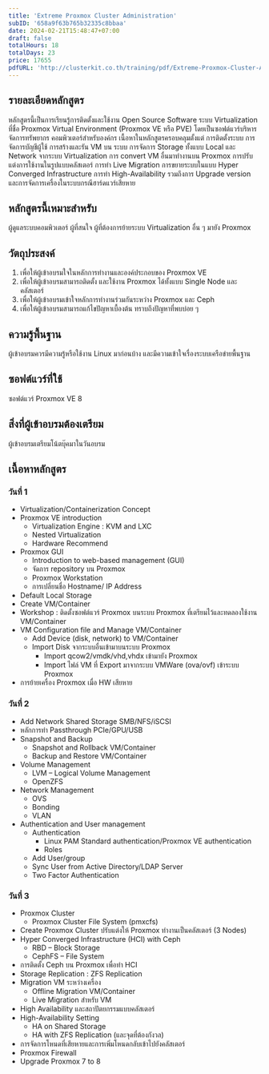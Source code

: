 ```yaml
---
title: 'Extreme Proxmox Cluster Administration'
subID: '658a9f63b765b32335c8bbaa' 
date: 2024-02-21T15:48:47+07:00
draft: false
totalHours: 18
totalDays: 23
price: 17655
pdfURL: 'http://clusterkit.co.th/training/pdf/Extreme-Proxmox-Cluster-Administration-3Days.pdf'
---
```


## รายละเอียดหลักสูตร

หลักสูตรนี้เป็นการเรียนรู้การติดตั้งและใช้งาน Open Source Software ระบบ Virtualization ที่ชื่อ Proxmox Virtual Environment (Proxmox VE หรือ PVE) โดยเป็นซอฟต์แวร์บริหารจัดการทรัพยากร คอมพิวเตอร์สำหรับองค์กร เนื้อหาในหลักสูตรครอบคลุมตั้งแต่ การติดตั้งระบบ การจัดการบัญชีผู้ใช้ การสร้างและรัน VM บน ระบบ การจัดการ Storage ทั้งแบบ Local และ Network จากระบบ Virtualization  การ convert VM อื่นมาทำงานบน Proxmox การปรับแต่งการใช้งานในรูปแบบคลัสเตอร์ การทำ Live Migration การขยายระบบในแบบ Hyper Converged Infrastructure การทำ High-Availability รวมถึงการ Upgrade version และการจัดการเครื่องในระบบกรณีฮาร์ดแวร์เสียหาย

## หลักสูตรนี้เหมาะสำหรับ

ผู้ดูแลระบบคอมพิวเตอร์ ผู้ที่สนใจ ผู้ที่ต้องการย้ายระบบ Virtualization อื่น ๆ มายัง Proxmox

## วัตถุประสงค์

1. เพื่อให้ผู้เข้าอบรมใจในหลักการทำงานและองค์ประกอบของ Proxmox VE
2. เพื่อให้ผู้เข้าอบรมสามารถติดตั้ง และใช้งาน Proxmox ได้ทั้งแบบ Single Node และ คลัสเตอร์
3. เพื่อให้ผู้เข้าอบรมเข้าใจหลักการทำงานร่วมกันระหว่าง Proxmox และ Ceph
4. เพื่อให้ผู้เข้าอบรมสามารถแก้ไขปัญหาเบื้องต้น ทราบถึงปัญหาที่พบบ่อย ๆ

## ความรู้พื้นฐาน

ผู้เข้าอบรมควรมีความรู้หรือใช้งาน Linux มาก่อนบ้าง และมีความเข้าใจเรื่องระบบเครือข่ายพื้นฐาน

## ซอฟต์แวร์ที่ใช้

ซอฟต์แวร์ Proxmox VE 8

## สิ่งที่ผู้เข้าอบรมต้องเตรียม

ผู้เข้าอบรมเตรียมโน้ตบุ๊คมาในวันอบรม

## เนื้อหาหลักสูตร

### วันที่ 1
- Virtualization/Containerization Concept
- Proxmox VE introduction
  - Virtualization Engine : KVM and LXC
  - Nested Virtualization
  - Hardware Recommend
- Proxmox GUI
  - Introduction to web-based management (GUI)
  - จัดการ repository บน Proxmox
  - Proxmox Workstation
  - การเปลี่ยนชื่อ Hostname/ IP Address 
- Default Local Storage 
- Create VM/Container
- Workshop : ติดตั้งซอฟต์แวร์ Proxmox บนระบบ Proxmox ที่เตรียมไว้และทดลองใช้งาน VM/Container
- VM Configuration file and Manage VM/Container 
  - Add Device (disk, network) to VM/Container
  - Import Disk จากระบบอื่นเข้ามาบนระบบ Proxmox
    - Import qcow2/vmdk/vhd,vhdx เข้ามายัง Proxmox 
    - Import ไฟล์ VM ที่ Export มาจากระบบ VMWare (ova/ovf) เข้าระบบ Proxmox
- การย้ายเครื่อง Proxmox เมื่อ HW เสียหาย
### วันที่ 2
- Add Network Shared Storage SMB/NFS/iSCSI
- หลักการทำ Passthrough  PCIe/GPU/USB
- Snapshot and Backup 
  - Snapshot and Rollback VM/Container
  - Backup and Restore VM/Container
- Volume Management
  - LVM – Logical Volume Management
  - OpenZFS
- Network Management
  - OVS
  - Bonding
  - VLAN
- Authentication and User management
  - Authentication
    - Linux PAM Standard authentication/Proxmox VE authentication
    - Roles
  - Add User/group 
  - Sync User from Active Directory/LDAP Server
  - Two Factor Authentication
### วันที่ 3
- Proxmox Cluster
  - Proxmox Cluster File System (pmxcfs)
- Create Proxmox Cluster ปรับแต่งให้ Proxmox ทำงานเป็นคลัสเตอร์ (3 Nodes)
- Hyper Converged Infrastructure (HCI) with Ceph
  - RBD – Block Storage
  - CephFS – File System
- การติดตั้ง Ceph บน Proxmox เพื่อทำ HCI
- Storage Replication : ZFS Replication
- Migration VM ระหว่างเครื่อง
  - Offline Migration VM/Container
  - Live Migration สำหรับ VM
- High Availability และสถาปัตยกรรมแบบคลัสเตอร์
- High-Availability Setting
  - HA on Shared Storage
  - HA with ZFS Replication (และจุดที่ต้องกังวล)
- การจัดการโหนดที่เสียหายและการเพิ่มโหนดกลับเข้าไปยังคลัสเตอร์
- Proxmox Firewall
- Upgrade Proxmox  7 to 8